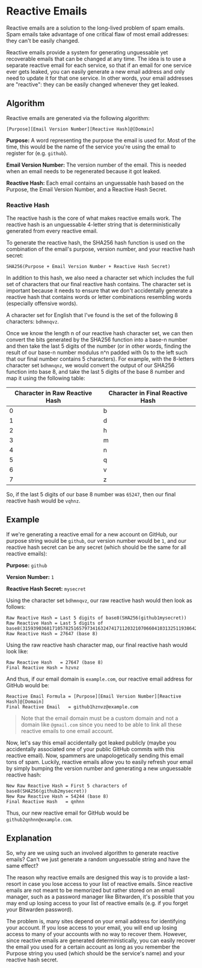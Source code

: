 # Reactive Emails

Reactive emails are a solution to the long-lived problem of spam emails. Spam emails take advantage of one critical flaw of most email addresses: they can't be easily changed.

Reactive emails provide a system for generating unguessable yet recoverable emails that can be changed at any time. The idea is to use a separate reactive email for each service, so that if an email for one service ever gets leaked, you can easily generate a new email address and only need to update it for that one service. In other words, your email addresses are "reactive": they can be easily changed whenever they get leaked.

## Algorithm

Reactive emails are generated via the following algorithm:

`[Purpose][Email Version Number][Reactive Hash]@[Domain]`

**Purpose:** A word representing the purpose the email is used for. Most of the time, this would be the name of the service you're using the email to register for (e.g. `github`).

**Email Version Number:** The version number of the email. This is needed when an email needs to be regenerated because it got leaked.

**Reactive Hash:** Each email contains an unguessable hash based on the Purpose, the Email Version Number, and a Reactive Hash Secret.

### Reactive Hash

The reactive hash is the core of what makes reactive emails work. The reactive hash is an unguessable 4-letter string that is deterministically generated from every reactive email.

To generate the reactive hash, the SHA256 hash function is used on the combination of the email's purpose, version number, and your reactive hash secret:

```text
SHA256(Purpose + Email Version Number + Reactive Hash Secret)
```

In addition to this hash, we also need a character set which includes the full set of characters that our final reactive hash contains. The character set is important because it needs to ensure that we don't accidentally generate a reactive hash that contains words or letter combinations resembling words (especially offensive words).

A character set for English that I've found is the set of the following 8 characters: `bdhmnqvz`.

Once we know the length n of our reactive hash character set, we can then convert the bits generated by the SHA256 function into a base-n number and then take the last 5 digits of the number (or in other words, finding the result of our base-n number modulus n^n padded with 0s to the left such that our final number contains 5 characters). For example, with the 8-letters character set `bdhmnqnz`, we would convert the output of our SHA256 function into base 8, and take the last 5 digits of the base 8 number and map it using the following table:

| Character in Raw Reactive Hash | Character in Final Reactive Hash |
| ------------------------------ | -------------------------------- |
| 0                              | b                                |
| 1                              | d                                |
| 2                              | h                                |
| 3                              | m                                |
| 4                              | n                                |
| 5                              | q                                |
| 6                              | v                                |
| 7                              | z                                |

So, if the last 5 digits of our base 8 number was `65247`, then our final reactive hash would be `vqhnz`.

## Example

If we're generating a reactive email for a new account on GitHub, our purpose string would be `github`, our version number would be `1`, and our reactive hash secret can be any secret (which should be the same for all reactive emails):

**Purpose:** `github`

**Version Number:** `1`

**Reactive Hash Secret:** `mysecret`

Using the character set `bdhmnqvz`, our raw reactive hash would then look as follows:

```text
Raw Reactive Hash = Last 5 digits of base8(SHA256(github1mysecret))
Raw Reactive Hash = Last 5 digits of base8(3159390368171057825165797341632474171120321070660410313251193864284542513063)
Raw Reactive Hash = 27647 (base 8)
```

Using the raw reactive hash character map, our final reactive hash would look like:

```text
Raw Reactive Hash   = 27647 (base 8)
Final Reactive Hash = hzvnz
```

And thus, if our email domain is `example.com`, our reactive email address for GitHub would be:

```text
Reactive Email Formula = [Purpose][Email Version Number][Reactive Hash]@[Domain]
Final Reactive Email   = github1hznvz@example.com
```

> Note that the email domain must be a custom domain and not a domain like `@gmail.com` since you need to be able to link all these reactive emails to one email account.

Now, let's say this email accidentally got leaked publicly (maybe you accidentally associated one of your public GitHub commits with this reactive email). Now, spammers are unapologetically sending this email tons of spam. Luckily, reactive emails allow you to easily refresh your email by simply bumping the version number and generating a new unguessable reactive hash:

```text
New Raw Reactive Hash = First 5 characters of base8(SHA256(github2mysecret))
New Raw Reactive Hash = 54244 (base 8)
Final Reactive Hash   = qnhnn
```

Thus, our new reactive email for GitHub would be `github2qnhnn@example.com`.

## Explanation

So, why are we using such an involved algorithm to generate reactive emails? Can't we just generate a random unguessable string and have the same effect?

The reason why reactive emails are designed this way is to provide a last-resort in case you lose access to your list of reactive emails. Since reactive emails are not meant to be memorized but rather stored on an email manager, such as a password manager like Bitwarden, it's possible that you may end up losing access to your list of reactive emails (e.g. if you forget your Bitwarden password).

The problem is, many sites depend on your email address for identifying your account. If you lose access to your email, you will end up losing access to many of your accounts with no way to recover them. However, since reactive emails are generated deterministically, you can easily recover the email you used for a certain account as long as you remember the Purpose string you used (which should be the service's name) and your reactive hash secret.

